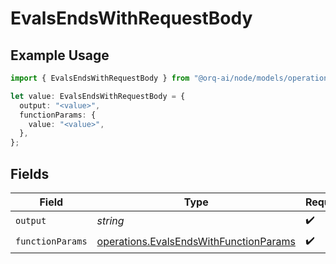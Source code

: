 # EvalsEndsWithRequestBody

## Example Usage

```typescript
import { EvalsEndsWithRequestBody } from "@orq-ai/node/models/operations";

let value: EvalsEndsWithRequestBody = {
  output: "<value>",
  functionParams: {
    value: "<value>",
  },
};
```

## Fields

| Field                                                                                            | Type                                                                                             | Required                                                                                         | Description                                                                                      |
| ------------------------------------------------------------------------------------------------ | ------------------------------------------------------------------------------------------------ | ------------------------------------------------------------------------------------------------ | ------------------------------------------------------------------------------------------------ |
| `output`                                                                                         | *string*                                                                                         | :heavy_check_mark:                                                                               | N/A                                                                                              |
| `functionParams`                                                                                 | [operations.EvalsEndsWithFunctionParams](../../models/operations/evalsendswithfunctionparams.md) | :heavy_check_mark:                                                                               | N/A                                                                                              |